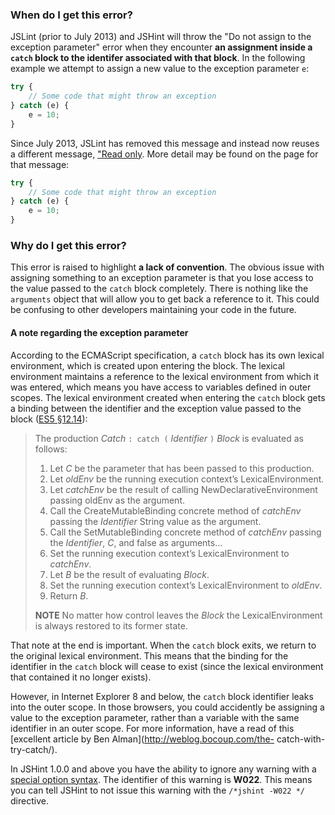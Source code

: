 <!---
{
    "titles": [
        "Do not assign to the exception parameter"
    ],
    "tools": [
        "jslint",
        "jshint"
    ],
    "author": "jallardice",
    "slugs": [
        "no-exception-assignment"
    ]
}
-->

### When do I get this error?

JSLint (prior to July 2013) and JSHint will throw the "Do not assign to the exception parameter" error when they
encounter **an assignment inside a `catch` block to the identifer associated with that block**. In the following example
we attempt to assign a new value to the exception parameter `e`:

```javascript
try {
    // Some code that might throw an exception
} catch (e) {
    e = 10;
}
```

Since July 2013, JSLint has removed this message and instead now reuses a different message, ["Read only](/read-only).
More detail may be found on the page for that message:

```javascript
try {
    // Some code that might throw an exception
} catch (e) {
    e = 10;
}
```

### Why do I get this error?

This error is raised to highlight **a lack of convention**. The obvious issue with assigning something to an exception
parameter is that you lose access to the value passed to the `catch` block completely. There is nothing like the
`arguments` object that will allow you to get back a reference to it. This could be confusing to other developers
maintaining your code in the future.

#### A note regarding the exception parameter

According to the ECMAScript specification, a `catch` block has its own lexical environment, which is created upon
entering the block. The lexical environment maintains a reference to the lexical environment from which it was entered,
which means you have access to variables defined in outer scopes. The lexical environment created when entering the
`catch` block gets a binding between the identifier and the exception value passed to the block ([ES5
&sect;12.14](http://es5.github.com/#x12.14)):

> The production *Catch* `: catch (` *Identifier* `)` *Block* is evaluated as follows:
>
>  1. Let *C* be the parameter that has been passed to this production.
>  2. Let *oldEnv* be the running execution context’s LexicalEnvironment.
>  3. Let *catchEnv* be the result of calling NewDeclarativeEnvironment passing oldEnv as the argument.
>  4. Call the CreateMutableBinding concrete method of *catchEnv* passing the *Identifier* String value as the
>     argument.
>  5. Call the SetMutableBinding concrete method of *catchEnv* passing the *Identifier*, *C*, and false as arguments...
>  6. Set the running execution context’s LexicalEnvironment to *catchEnv*.
>  7. Let *B* be the result of evaluating *Block*.
>  8. Set the running execution context’s LexicalEnvironment to *oldEnv*.
>  9. Return *B*.
>
> **NOTE** No matter how control leaves the <em>Block</em> the LexicalEnvironment is always restored to its former
> state.

That note at the end is important. When the `catch` block exits, we return to the original lexical environment. This
means that the binding for the identifier in the `catch` block will cease to exist (since the lexical environment that
contained it no longer exists).

However, in Internet Explorer 8 and below, the `catch` block identifier leaks into the outer scope. In those browsers,
you could accidently be assigning a value to the exception parameter, rather than a variable with the same identifier in
an outer scope. For more information, have a read of this [excellent article by Ben Alman](http://weblog.bocoup.com/the-
catch-with-try-catch/).

In JSHint 1.0.0 and above you have the ability to ignore any warning with a [special option
syntax](http://jshint.com/docs/#options). The identifier of this warning is **W022**. This means you can tell JSHint to
not issue this warning with the `/*jshint -W022 */` directive.
